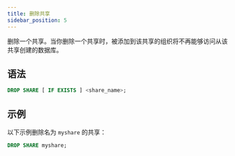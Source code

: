 ```yaml
---
title: 删除共享
sidebar_position: 5
---
```


删除一个共享。当你删除一个共享时，被添加到该共享的组织将不再能够访问从该共享创建的数据库。

## 语法

```sql
DROP SHARE [ IF EXISTS ] <share_name>;
```

## 示例

以下示例删除名为 `myshare` 的共享：

```sql
DROP SHARE myshare;
```